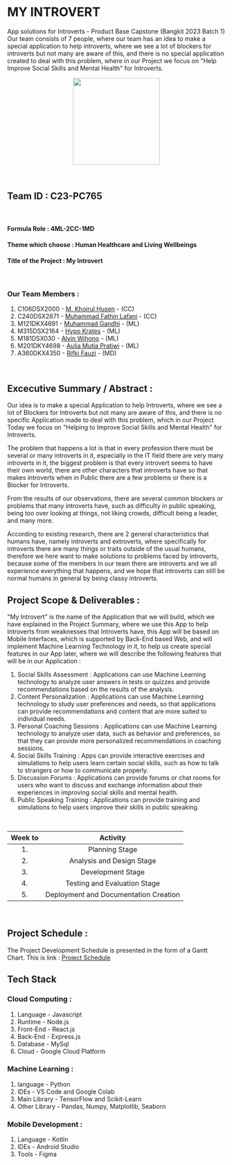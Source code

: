# MY INTROVERT
App solutions for Introverts - Product Base Capstone (Bangkit 2023 Batch 1)\
Our team consists of 7 people, where our team has an idea to make a special application to help introverts, where we see a lot of blockers for introverts but not many are aware of this, and there is no special application created to deal with this problem, where in our Project we focus on "Help Improve Social Skills and Mental Health" for Introverts.
<br />
  
<p align="center">
  <img src='https://i.postimg.cc/mgJy06Tz/HIS-logo.jpg' width="200">
</p>
<br />  
  
## Team ID : C23-PC765
<br />
  
#### Formula Role : 4ML-2CC-1MD
#### Theme which choose : Human Healthcare and Living Wellbeings
#### Title of the Project : My Introvert
<br />
  
### Our Team Members :
1.  C106DSX2000 - [M. Khoirul Husen](https://www.linkedin.com/in/hoirulhusen08/) - (CC)
2.  C240DSX2871 - [Muhammad Fathin Lafani](https://www.linkedin.com/in/) - (CC)
3.  M121DKX4691 - [Muhammad Gandhi](https://www.linkedin.com/in/) - (ML)
4.  M315DSX2164 - [Hypo Krates](https://www.linkedin.com/in/) - (ML)
5.  M181DSX030 - [Alvin Wihono](https://www.linkedin.com/in/) - (ML)
6.  M201DKY4698 - [Aulia Mutia Pratiwi](https://www.linkedin.com/in/) - (ML)
7.  A360DKX4350 - [Rifki Fauzi](https://www.linkedin.com/in/) - (MD)
<br />
    
## Excecutive Summary / Abstract :
Our idea is to make a special Application to help Introverts, where we see a lot of Blockers for Introverts but not many are aware of this, and there is no specific Application made to deal with this problem, which in our Project Today we focus on "Helping to Improve Social Skills and Mental Health" for Introverts.

The problem that happens a lot is that in every profession there must be several or many introverts in it, especially in the IT field there are very many introverts in it, the biggest problem is that every introvert seems to have their own world, there are other characters that introverts have so that makes introverts when in Public there are a few problems or there is a Blocker for Introverts.

From the results of our observations, there are several common blockers or problems that many introverts have, such as difficulty in public speaking, being too over looking at things, not liking crowds, difficult being a leader, and many more.

According to existing research, there are 2 general characteristics that humans have, namely introverts and extroverts, where specifically for introverts there are many things or traits outside of the usual humans, therefore we here want to make solutions to problems faced by introverts, because some of the members In our team there are introverts and we all experience everything that happens, and we hope that introverts can still be normal humans in general by being classy introverts.
<br />
  
## Project Scope & Deliverables :
"My Introvert" is the name of the Application that we will build, which we have explained in the Project Summary, where we use this App to help Introverts from weaknesses that Introverts have, this App will be based on Mobile Interfaces, which is supported by Back-End based Web, and will implement Machine Learning Technology in it, to help us create special features in our App later, where we will describe the following features that will be in our Application :
1. Social Skills Assessment : Applications can use Machine Learning technology to analyze user answers in tests or quizzes and provide recommendations based on the results of the analysis.
2. Content Personalization : Applications can use Machine Learning technology to study user preferences and needs, so that applications can provide recommendations and content that are more suited to individual needs.
3. Personal Coaching Sessions : Applications can use Machine Learning technology to analyze user data, such as behavior and preferences, so that they can provide more personalized recommendations in coaching sessions.
4. Social Skills Training : Apps can provide interactive exercises and simulations to help users learn certain social skills, such as how to talk to strangers or how to communicate properly.
5. Discussion Forums : Applications can provide forums or chat rooms for users who want to discuss and exchange information about their experiences in improving social skills and mental health.
6. Public Speaking Training : Applications can provide training and simulations to help users improve their skills in public speaking.
<br />
  
| Week to | Activity                              |
|:-------:|:-------------------------------------:|
| 1.      | Planning Stage                        |
| 2.      | Analysis and Design Stage             |
| 3.      | Development Stage                     |
| 4.      | Testing and Evaluation Stage          |
| 5.      | Deployment and Documentation Creation |
<br />
  
## Project Schedule :
The Project Development Schedule is presented in the form of a Gantt Chart.
This is link : [Project Schedule](https://docs.google.com/spreadsheets/d/1tf7hJB7LhLQQSmoaN3glAcT7bLLK4bHF4bIKVFq9ll8/edit?usp=sharing)
<br />
  
## Tech Stack
### Cloud Computing :
1. Language - Javascript
2. Runtime - Node.js
3. Front-End - React.js
4. Back-End - Express.js
5. Database - MySql
6. Cloud - Google Cloud Platform
  
### Machine Learning :
1. language - Python
2. IDEs - VS Code and Google Colab
3. Main Library - TensorFlow and Scikit-Learn
4. Other Library - Pandas, Numpy, Matplotlib, Seaborn
  
### Mobile Development :
1. Language - Kotlin
2. IDEs - Android Studio
3. Tools - Figma













